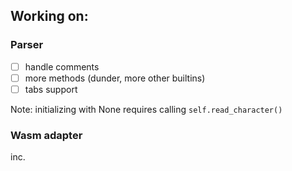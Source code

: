 ## Working on:
### Parser
- [ ] handle comments
- [ ] more methods (dunder, more other builtins)
- [ ] tabs support

Note: initializing with None requires calling `self.read_character()`

### Wasm adapter
inc.
